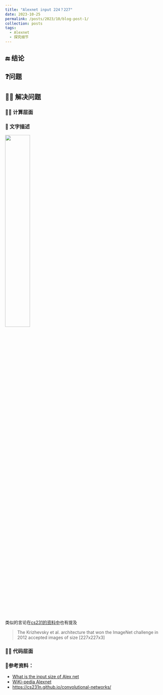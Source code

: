 ```yaml
---
title: "Alexnet input 224？227"
date: 2023-10-25
permalink: /posts/2023/10/blog-post-1/
collection: posts
tags:
  - Alexnet
  - 探究细节
---
```

## 🔚 结论 

> 

## ❓问题

## 🙋‍♀️ 解决问题

### 👩‍💻 计算层面

### 📝 文字描述

<img src="/2023-10-25/1_1_wiki.png" width="40%"/>

类似的言论在[cs231的资料中](https://cs231n.github.io/convolutional-networks/)也有提及
> The Krizhevsky et al. architecture that won the ImageNet challenge in 2012 accepted images of size [227x227x3]

### 👩‍💻 代码层面



### 🔗参考资料：
+ [What is the input size of Alex net](https://datascience.stackexchange.com/questions/29245/what-is-the-input-size-of-alex-net)
+ [WiKi-pedia Alexnet](https://en.wikipedia.org/wiki/AlexNet)
+ <https://cs231n.github.io/convolutional-networks/>

